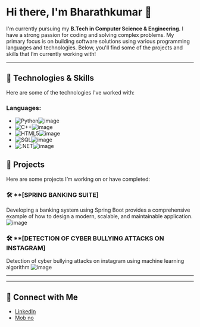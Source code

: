 # Hi there, I'm Bharathkumar 👋

I'm currently pursuing my **B.Tech in Computer Science & Engineering**. I have a strong passion for coding and solving complex problems. My primary focus is on building software solutions using various programming languages and technologies. Below, you'll find some of the projects and skills that I’m currently working with!

---

## 🚀 Technologies & Skills

Here are some of the technologies I've worked with:

### Languages:
- ![Python](https://img.shields.io/badge/Python-3776AB?style=flat&logo=python&logoColor=white)![image](https://github.com/user-attachments/assets/265e8276-5ed6-4e6f-8cda-762495a9f19e)
- ![C++](https://img.shields.io/badge/C%2B%2B-00599C?style=flat&logo=c%2B%2B&logoColor=white)![image](https://github.com/user-attachments/assets/8a114f02-ae7a-489c-8001-6edc74ae7cec)
- ![HTML5](https://img.shields.io/badge/HTML5-E34F26?style=flat&logo=html5&logoColor=white)![image](https://github.com/user-attachments/assets/f0002578-e2b6-4e35-af7f-54eb47ca64f6)
- ![SQL](https://img.shields.io/badge/MySQL-4479A1?style=flat&logo=mysql&logoColor=white)![image](https://github.com/user-attachments/assets/fd7eadea-5d90-4597-b623-50d6f3faa188)
- ![.NET](https://img.shields.io/badge/.NET-512BD4?style=flat&logo=.net&logoColor=white)![image](https://github.com/user-attachments/assets/1d5faad4-de4f-4726-bd03-53bdb77885ce)

## 🔧 Projects

Here are some projects I’m working on or have completed:

### 🛠️ **[SPRING BANKING SUITE]
Developing a banking system using Spring Boot provides a comprehensive example of
how to design a modern, scalable, and maintainable application.
![image](https://github.com/user-attachments/assets/63b42f0d-24ef-4174-a0b2-7024b63ce53b)

### 🛠️ **[DETECTION OF CYBER BULLYING ATTACKS ON INSTAGRAM]
Detection of cyber bullying attacks on instagram using machine learning algorithm
![image](https://github.com/user-attachments/assets/0cc15c2a-eb56-4085-8638-a9e31d19a3d4)

---

---
## 📣 Connect with Me

- [LinkedIn](https://www.linkedin.com/public-profile/settings?lipi=urn%3Ali%3Apage%3Ad_flagship3_profile_self_edit_contact-info%3BEUCMA0JQSI2VZFS59Sfu6A%3D%3D/)
- [Mob no](9345534901)
